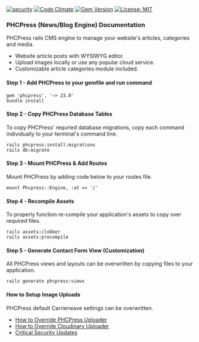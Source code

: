 [![security](https://hakiri.io/github/PHCNetworks/phc-press/master.svg)](https://hakiri.io/github/PHCNetworks/phc-press/master)
[![Code Climate](https://codeclimate.com/github/PHCNetworks/phc-press/badges/gpa.svg)](https://codeclimate.com/github/PHCNetworks/phc-press)
[![Gem Version](https://badge.fury.io/rb/phcpress.svg)](https://badge.fury.io/rb/phcpress)
[![License: MIT](https://img.shields.io/badge/License-MIT-blue.svg)](https://github.com/PHCNetworks/phc-press/blob/master/MIT-LICENSE)  

### PHCPress (News/Blog Engine) Documentation
PHCPress rails CMS engine to manage your website's articles, categories and media.

* Website article posts with WYSIWYG editor.
* Upload images locally or use any popular cloud service.
* Customizable article categories module included.

#### Step 1 - Add PHCPress to your gemfile  and run command  

	gem 'phcpress', '~> 23.0'
	bundle install

#### Step 2 - Copy PHCPress Database Tables  
To copy PHCPress' requried database migrations, copy each command individually to your terminal's command line.  

	rails phcpress:install:migrations
	rails db:migrate

#### Step 3 - Mount PHCPress & Add Routes
Mount PHCPress by adding code below to your routes file.  

	mount Phcpress::Engine, :at => '/'

#### Step 4 - Recompile Assets  
To properly function re-compile your application's assets to copy over required files.

	rails assets:clobber
	rails assets:precompile

#### Step 5 - Generate Contact Form View (Customization)  
All PHCPress views and layouts can be overwritten by copying files to your application.

	rails generate phcpress:views

#### How to Setup Image Uploads
PHCPress default Carrierwave settings can be overwritten.  

- [How to Override PHCPress Uploader](https://github.com/PHCNetworks/phc-press/wiki/Image-Uploader---Override)
- [How to Override Cloudinary Uploader](https://github.com/PHCNetworks/phc-press/wiki/Image-Uploader-(Cloudinary))
- [Critical Security Updates](https://github.com/PHCNetworks/phc-press/wiki/Critical-Security-Updates)

